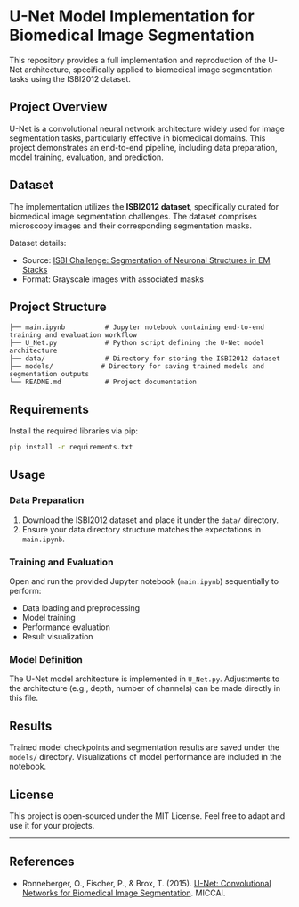 # U-Net Model Implementation for Biomedical Image Segmentation

This repository provides a full implementation and reproduction of the U-Net architecture, specifically applied to biomedical image segmentation tasks using the ISBI2012 dataset.

## Project Overview

U-Net is a convolutional neural network architecture widely used for image segmentation tasks, particularly effective in biomedical domains. This project demonstrates an end-to-end pipeline, including data preparation, model training, evaluation, and prediction.

## Dataset

The implementation utilizes the **ISBI2012 dataset**, specifically curated for biomedical image segmentation challenges. The dataset comprises microscopy images and their corresponding segmentation masks.

Dataset details:

* Source: [ISBI Challenge: Segmentation of Neuronal Structures in EM Stacks](https://imagej.net/events/isbi-2012-segmentation-challenge)
* Format: Grayscale images with associated masks

## Project Structure

```plaintext
├── main.ipynb          # Jupyter notebook containing end-to-end training and evaluation workflow
├── U_Net.py            # Python script defining the U-Net model architecture
├── data/               # Directory for storing the ISBI2012 dataset
├── models/            # Directory for saving trained models and segmentation outputs
└── README.md           # Project documentation
```

## Requirements

Install the required libraries via pip:

```bash
pip install -r requirements.txt
```

## Usage

### Data Preparation

1. Download the ISBI2012 dataset and place it under the `data/` directory.
2. Ensure your data directory structure matches the expectations in `main.ipynb`.

### Training and Evaluation

Open and run the provided Jupyter notebook (`main.ipynb`) sequentially to perform:

* Data loading and preprocessing
* Model training
* Performance evaluation
* Result visualization

### Model Definition

The U-Net model architecture is implemented in `U_Net.py`. Adjustments to the architecture (e.g., depth, number of channels) can be made directly in this file.

## Results

Trained model checkpoints and segmentation results are saved under the `models/` directory. Visualizations of model performance are included in the notebook.

## License

This project is open-sourced under the MIT License. Feel free to adapt and use it for your projects.

---

## References

* Ronneberger, O., Fischer, P., & Brox, T. (2015). [U-Net: Convolutional Networks for Biomedical Image Segmentation](https://arxiv.org/abs/1505.04597). MICCAI.
